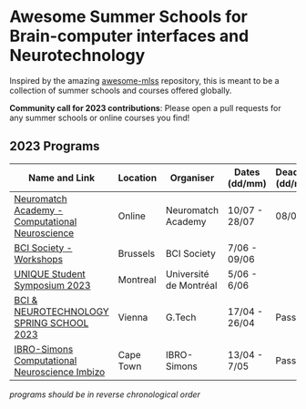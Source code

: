 # Awesome Summer Schools for Brain-computer interfaces and Neurotechnology 

Inspired by the amazing [awesome-mlss](https://github.com/sshkhr/awesome-mlss) repository, this is meant to be a 
collection of summer schools and courses offered globally.

**Community call for 2023 contributions**: Please open a pull requests for any summer schools or online courses
you find!

## 2023 Programs

| Name and Link                                                                                                   | Location  | Organiser              | Dates (dd/mm) | Deadline (dd/mm) | Fee       | Notes       |
|-----------------------------------------------------------------------------------------------------------------|-----------|------------------------|---------------|------------------|-----------|-------------|
| [Neuromatch Academy - Computational Neuroscience](https://academy.neuromatch.io/courses)                        | Online    | Neuromatch Academy     | 10/07 - 28/07 | 08/05            | varies    | Comp. Neuro |
| [BCI Society - Workshops](https://bcisociety.org/workshops/)                                                    | Brussels  | BCI Society            | 7/06 - 09/06  |                  | varies    |             |
| [UNIQUE Student Symposium 2023](https://www.eventbrite.ca/e/unique-student-symposium-2023-tickets-616558853127) | Montreal  | Université de Montréal | 5/06 - 6/06   |                  | 20 CAD    | NeuroAI     |
| [BCI & NEUROTECHNOLOGY SPRING SCHOOL 2023](https://www.gtec.at/spring-school-2023/)                             | Vienna    | G.Tech                 | 17/04 - 26/04 | Passed           |           |             |
| [IBRO-Simons Computational Neuroscience Imbizo](http://imbizo.africa)                                           | Cape Town | IBRO-Simons            | 13/04 - 7/05  | Passed           | 1200 Euro | Comp. Neuro |

*programs should be in reverse chronological order*
